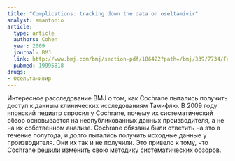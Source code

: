 ```yaml
---
title: "Complications: tracking down the data on oseltamivir"
analyst: amantonio
article:
  type: article
  authors: Cohen
  year: 2009
  journal: BMJ
  link: http://www.bmj.com/bmj/section-pdf/186422?path=/bmj/339/7734/Feature.full.pdf
  pubmed: 19995818
drugs:
- Осельтамивир
---
```


Интересное расследование BMJ о том, как Cochrane пытались получить доступ к данным клинических исследованиям Тамифлю.
В 2009 году японский педиатр спросил у Cochrane, почему их систематический обзор основывается на неопубликованных данных производителя, а не на их собственном анализе. Cochrane обязаны были ответить на это в течение полугода, и долго пытались получить исходные данные у производителя. Они их так и не получили.
Это привело к тому, что Cochrane [решили](https://www.youtube.com/watch?v=CU3PsTd5Bg0) изменить свою методику систематических обзоров.
